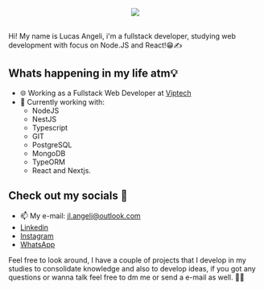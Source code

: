 <p align="center">
    <a href="https://github.com/Luaxlz/">
        <img src="https://media4.giphy.com/media/v1.Y2lkPTc5MGI3NjExZWEyYzZkZTc5ZGQ2NjQxZjkyMmMyMTA4ZTIzMTZkNGM1OWNhMGVlMiZlcD12MV9pbnRlcm5hbF9naWZzX2dpZklkJmN0PWc/xTiIzJSKB4l7xTouE8/giphy.gif" />
    </a>
</p>
<br>
Hi! My name is Lucas Angeli, i'm a fullstack developer, studying web development with focus on Node.JS and React!😁✍️
<br>

## Whats happening in my life atm💡
- 🌐 Working as a Fullstack Web Developer at <a href="https://software.viptech.com.br/desenvolvimento-software/" target="_blank">Viptech</a>
- 🌱 Currently working with:
    - NodeJS
    - NestJS
    - Typescript
    - GIT
    - PostgreSQL
    - MongoDB
    - TypeORM
    - React and Nextjs.

## Check out my socials 📱
- 📫 My e-mail: jl.angeli@outlook.com
- <a href="https://www.linkedin.com/in/jlangeli/">Linkedin</a>
- <a href="https://www.instagram.com/itsluky/">Instagram</a>
- <a href="https://api.whatsapp.com/send/?phone=%2B5544933002540&text&type=phone_number&app_absent=0">WhatsApp</a>


Feel free to look around, I have a couple of projects that I develop in my studies to consolidate knowledge and also to develop ideas, if you got any questions or wanna talk feel free to dm me or send a e-mail as well. 🤔🙋 <br><br><br>

<!--**Luaxlz/Luaxlz** is a ✨ _special_ ✨ repository because its `README.md` (this file) appears on your GitHub profile.

Here are some ideas to get you started:

- 🔭 I’m currently working on ...
- 🌱 I’m currently learning ...
- 👯 I’m looking to collaborate on ...
- 🤔 I’m looking for help with ...
- 💬 Ask me about ...
- 📫 How to reach me: ...
- 😄 Pronouns: ...
- ⚡ Fun fact: ...
-->
